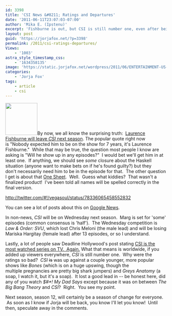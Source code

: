 ```yaml
---
id: 3398
title: 'CSI News &#8211; Ratings and Departures'
date: '2011-06-11T23:07:03-07:00'
author: 'Mika E. (Ipstenu)'
excerpt: 'Fishburne is out, but CSI is still number one, even after being plastered in the ratings.  What does it all mean!?'
layout: post
guid: 'https://jorjafox.net/?p=3398'
permalink: /2011/csi-ratings-departures/
Views:
    - '1003'
astra_style_timestamp_css:
    - '1634358135'
image: 'https://static.jorjafox.net/wordpress/2011/06/ENTERTAINMENT-US-FISHBURNE.jpg'
categories:
    - 'Jorja Fox'
tags:
    - article
    - csi
---
```


<a href="https://jorjafox.net/2011/csi-ratings-departures/u-s-actor-fishburne-poses-in-front-of-the-ancient-colosseum-in-rome/" rel="attachment wp-att-3399"><img class="alignleft size-thumbnail wp-image-3399" title="U.S. Actor Fishburne poses in front of the Ancient Colosseum in Rome" src="//static.jorjafox.net/wordpress/2011/06/ENTERTAINMENT-US-FISHBURNE-100x100.jpg" alt="" width="100" height="100" /></a>By now, we all know the surprising truth:  <a href="http://www.deadline.com/2011/06/laurence-fishburne-leaves-csi/">Laurence Fishburne will leave <em>CSI</em> next season</a>. The popular quote right now is "Nobody expected him to be on the show for 7 years, it's Laurence Fishburne."  While that may be true, the question most people I know are asking is "Will he show up in any episodes?"  I would bet we'll get him in at least one.  If anything, we should see <em>some</em> closure about the Haskell situation (anyone want to make bets on if he's found guilty?) but they don't necessarily need him to be in the episode for that.  The other question I get is about that <a title="CSI One Sheet" href="https://jorjafox.net/2011/csi-one-sheet/">One Sheet</a>.  Well.  Guess what kiddies?  That wasn't a finalized product!  I've been told all names will be spelled correctly in the final version.

http://twitter.com/#!/vegasoul/status/78336065458552832

You can see a lot of posts about this on <a href="http://news.google.com/news/search?aq=0&amp;pz=1&amp;cf=all&amp;ned=us&amp;hl=en&amp;q=laurence+fishburne">Google News</a>.

In non-news, <em>CSI</em> will be on Wednesday next season.  Marg is set for 'some' episodes (common consensus is 'half').  The Wednesday competition is <em>Law &amp; Order: SVU</em>, which lost Chris Meloni (the male lead) and will be losing Mariska Hargitay (female lead) after 13 episodes, or so I understand.

Lastly, a lot of people saw Deadline Hollywood's post stating <a href="http://www.deadline.com/2011/06/csi-most-watched-series-in-world-again/">CSI is the most watched series on TV.  Again.</a> What that means is worldwide, if you added up viewers everywhere, <em>CSI</em> is still number one.  Why were the ratings so bad?  <em>CSI</em> <del>is</del> was up against a couple younger, more popular shows like <em>Bones</em> (which is on a huge upswing, though the multiple pregnancies are pretty big shark jumpers) and <em>Greys Anatomy</em> (a soap, I watch it, but it's a soap).  It lost a good lead in -- be honest here, did any of you watch <em>$#*! My Dad Says</em> except because it was on between <em>The Big Bang Theory</em> and <em>CSI</em>?  Right.  You see my point.

Next season, season 12, will certainly be a season of change for everyone.  As soon as I know if Jorja will be back, you know I'll let you know!  Until then, speculate away in the comments.